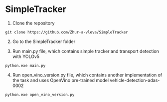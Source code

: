# SimpleTracker

1. Clone the repository

`git clone https://github.com/Zhur-a-vleva/SimpleTracker`

2. Go to the SimpleTracker folder

3. Run main.py file, which contains simple tracker and transport detection with YOLOv5

`python.exe main.py`

4. Run open_vino_version.py file, which contains another implementation of the task and uses OpenVino pre-trained model vehicle-detection-adas-0002 

`python.exe open_vino_version.py`
